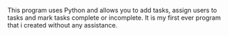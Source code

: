 This program uses Python and allows you to add tasks, assign users to tasks and mark tasks complete or incomplete. It is my first ever program that i created without any assistance.
